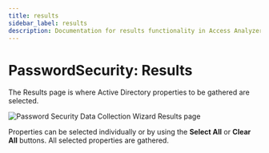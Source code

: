 ```yaml
---
title: results
sidebar_label: results
description: Documentation for results functionality in Access Analyzer including configuration and usage information.
---
```


# PasswordSecurity: Results

The Results page is where Active Directory properties to be gathered are selected.

![Password Security Data Collection Wizard Results page](/img/product_docs/accessanalyzer/admin/datacollector/adinventory/results.webp)

Properties can be selected individually or by using the **Select All** or **Clear All** buttons. All
selected properties are gathered.
